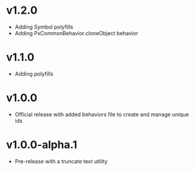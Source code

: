 v1.2.0
==================
* Adding Symbol polyfills
* Adding PxCommonBehavior.cloneObject behavior

v1.1.0
==================
* Adding polyfills

v1.0.0
==================
* Official release with added behaviors file to create and manage unique ids

v1.0.0-alpha.1
==================
* Pre-release with a truncate text utility
